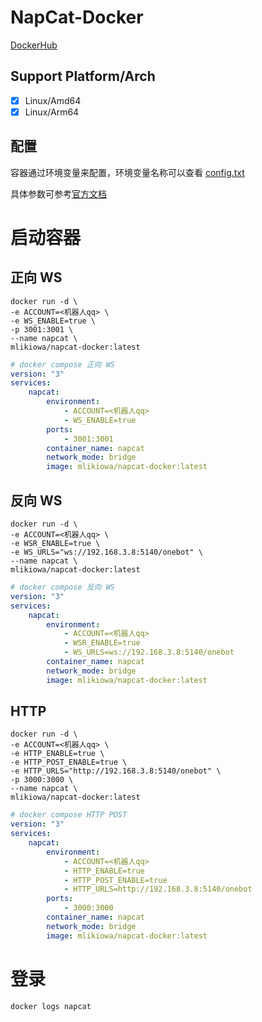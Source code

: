 # NapCat-Docker

[DockerHub](https://hub.docker.com/r/mlikiowa/napcat-docker)

## Support Platform/Arch
- [x] Linux/Amd64
- [x] Linux/Arm64

## 配置

容器通过环境变量来配置，环境变量名称可以查看 [config.txt](./config.txt)

具体参数可参考[官方文档](https://napneko.github.io/zh-CN/guide/getting-started)

# 启动容器

## 正向 WS

```shell
docker run -d \
-e ACCOUNT=<机器人qq> \
-e WS_ENABLE=true \
-p 3001:3001 \
--name napcat \
mlikiowa/napcat-docker:latest
```

```yaml
# docker compose 正向 WS
version: "3"
services:
    napcat:
        environment:
            - ACCOUNT=<机器人qq>
            - WS_ENABLE=true
        ports:
            - 3001:3001
        container_name: napcat
        network_mode: bridge
        image: mlikiowa/napcat-docker:latest
```

## 反向 WS

```shell
docker run -d \
-e ACCOUNT=<机器人qq> \
-e WSR_ENABLE=true \
-e WS_URLS="ws://192.168.3.8:5140/onebot" \
--name napcat \
mlikiowa/napcat-docker:latest
```

```yaml
# docker compose 反向 WS
version: "3"
services:
    napcat:
        environment:
            - ACCOUNT=<机器人qq>
            - WSR_ENABLE=true
            - WS_URLS=ws://192.168.3.8:5140/onebot
        container_name: napcat
        network_mode: bridge
        image: mlikiowa/napcat-docker:latest
```
## HTTP
```shell
docker run -d \
-e ACCOUNT=<机器人qq> \
-e HTTP_ENABLE=true \
-e HTTP_POST_ENABLE=true \
-e HTTP_URLS="http://192.168.3.8:5140/onebot" \
-p 3000:3000 \
--name napcat \
mlikiowa/napcat-docker:latest
```

```yaml
# docker compose HTTP POST
version: "3"
services:
    napcat:
        environment:
            - ACCOUNT=<机器人qq>
            - HTTP_ENABLE=true
            - HTTP_POST_ENABLE=true
            - HTTP_URLS=http://192.168.3.8:5140/onebot
        ports:
            - 3000:3000
        container_name: napcat
        network_mode: bridge
        image: mlikiowa/napcat-docker:latest
```
# 登录

```shell
docker logs napcat
```
